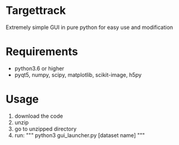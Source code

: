 # Targettrack
Extremely simple GUI in pure python for easy use and modification

# Requirements
- python3.6 or higher
- pyqt5, numpy, scipy, matplotlib, scikit-image, h5py

# Usage
1. download the code
2. unzip
3. go to unzipped directory
4. run:
"""
python3 gui_launcher.py [dataset name]
"""







